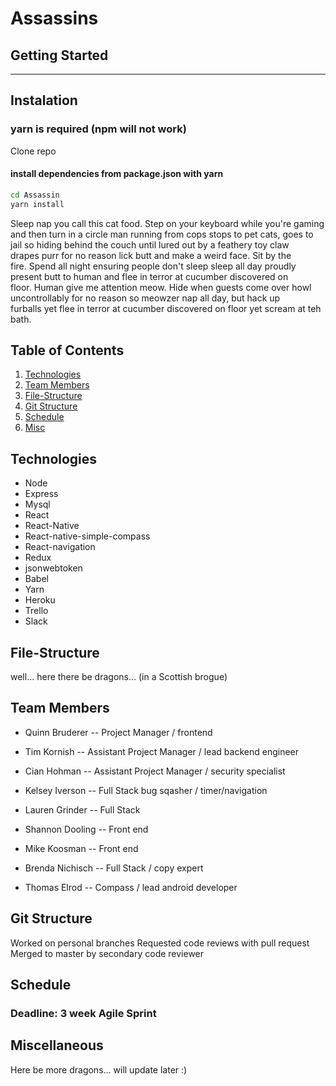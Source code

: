 # Assassins

## Getting Started

___

## Instalation

### yarn is required (npm will not work)
Clone repo

#### install dependencies from package.json with yarn


```bash
cd Assassin
yarn install
```





Sleep nap you call this cat food. Step on your keyboard while you're gaming and then turn in a circle man running from cops stops to pet cats, goes to jail so hiding behind the couch until lured out by a feathery toy claw drapes purr for no reason lick butt and make a weird face. Sit by the fire. Spend all night ensuring people don't sleep sleep all day proudly present butt to human and flee in terror at cucumber discovered on floor. Human give me attention meow. Hide when guests come over howl uncontrollably for no reason so meowzer nap all day, but hack up furballs yet flee in terror at cucumber discovered on floor yet scream at teh bath. 

## Table of Contents
1. [Technologies](#Technologies)
2. [Team Members](#Team)
3. [File-Structure](#File-Structure)
4. [Git Structure](#Git)
5. [Schedule](#Schedule)
6. [Misc](#Misc)

## <a name="Technologies"></a>Technologies
- Node
- Express
- Mysql
- React
- React-Native
- React-native-simple-compass
- React-navigation
- Redux
- jsonwebtoken
- Babel
- Yarn
- Heroku
- Trello
- Slack

## <a name="File-Structure"></a>File-Structure
 well… here there be dragons… (in a Scottish brogue)

## <a name="Team"></a>Team Members
 - <p>Quinn Bruderer   --  Project Manager / frontend</p>
 - <p>Tim Kornish      -- Assistant Project Manager / lead backend engineer</p>
 - <p>Cian Hohman      --  Assistant Project Manager / security specialist</p>
 - <p>Kelsey Iverson   --  Full Stack bug sqasher / timer/navigation</p>
 - <p>Lauren Grinder   --  Full Stack</p>
 - <p>Shannon Dooling  --  Front end</p>
 - <p>Mike Koosman     --  Front end</p>
 - <p>Brenda Nichisch  --  Full Stack / copy expert</p>
 - <p>Thomas Elrod     --  Compass / lead android developer</p>

## <a name="Git"></a>Git Structure
Worked on personal branches
Requested code reviews with pull request
Merged to master by secondary code reviewer

## <a name="Schedule"></a>Schedule

### Deadline: 3 week Agile Sprint

## <a name="Misc"></a>Miscellaneous
Here be more dragons… will update later :)

